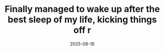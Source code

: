---
layout: post
title: "Finally managed to wake up after the best sleep of my life, kicking things off r"
date: 2025-08-16
city: "Las Condes"
country: "Chile"
continent: "South America"
latitude: -33.417895
longitude: -70.599318
cafe_name: "We are four"
rating: 
notes: "Finally managed to wake up after the best sleep of my life, kicking things off right with the first of many on the LATAM leg of the quick Americano - apparently a chain here but still quite tasty"
image_url: "/media/posts/202508/534305462_18530130949001623_5931139609577994456_n_17843316762553903.jpg"
images:
  - "/media/posts/202508/534305462_18530130949001623_5931139609577994456_n_17843316762553903.jpg"
  - "/media/posts/202508/533393119_18530131063001623_2592792935632987995_n_18144767293408183.jpg"
  - "/media/posts/202508/534161172_18530131072001623_748231005377254417_n_18025411598520016.jpg"
  - "/media/posts/202508/534154858_18530131081001623_4384628260406685853_n_18289540300267521.jpg"
  - "/media/posts/202508/534829607_18530131102001623_5840214558875271047_n_18060216194076013.jpg"
instagram_url: ""
---